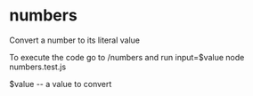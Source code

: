 # numbers
Convert a number to its literal value

To execute the code go to /numbers and run
input=$value node numbers.test.js

$value -- a value to convert
